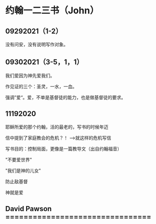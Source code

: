 # 约翰一二三书（John）

## 09292021（1-2）

 没有问安，没有说明写作对象。

## 09302021（3-5，1，1）

 我们爱因为神先爱我们。

 作见证的三个：圣灵，一水，一血。

 强调”爱“。爱，不单是基督徒的能力，也是做基督徒的要求。

## 11192020

 耶稣所爱的那个约翰，活的最老的，写书的时候年迈

 信中提到了家庭教会的危机？！ -->就这样的危机写信

 写书目的：控制局面，更像是一篇教导文（出自约翰福音）

"不要爱世界"

 "我们是神的儿女"

  防止敌基督

 神就是爱

## David Pawson ================================
